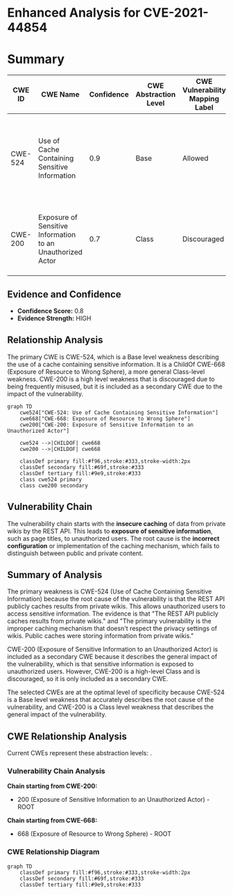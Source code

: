 # Enhanced Analysis for CVE-2021-44854

# Summary
| CWE ID | CWE Name | Confidence | CWE Abstraction Level | CWE Vulnerability Mapping Label | CWE-Vulnerability Mapping Notes |
|---|---|---|---|---|---|
| CWE-524 | Use of Cache Containing Sensitive Information | 0.9 | Base | Allowed | Primary CWE: The REST API publicly caches results from private wikis, exposing sensitive information. |
| CWE-200 | Exposure of Sensitive Information to an Unauthorized Actor | 0.7 | Class | Discouraged | Secondary CWE: General information exposure due to insecure caching. |

## Evidence and Confidence

*   **Confidence Score:** 0.8
*   **Evidence Strength:** HIGH

## Relationship Analysis
The primary CWE is CWE-524, which is a Base level weakness describing the use of a cache containing sensitive information. It is a ChildOf CWE-668 (Exposure of Resource to Wrong Sphere), a more general Class-level weakness. CWE-200 is a high level weakness that is discouraged due to being frequently misused, but it is included as a secondary CWE due to the impact of the vulnerability.

```mermaid
graph TD
    cwe524["CWE-524: Use of Cache Containing Sensitive Information"]
    cwe668["CWE-668: Exposure of Resource to Wrong Sphere"]
    cwe200["CWE-200: Exposure of Sensitive Information to an Unauthorized Actor"]
    
    cwe524 -->|CHILDOF| cwe668
    cwe200 -->|CHILDOF| cwe668
    
    classDef primary fill:#f96,stroke:#333,stroke-width:2px
    classDef secondary fill:#69f,stroke:#333
    classDef tertiary fill:#9e9,stroke:#333
    class cwe524 primary
    class cwe200 secondary
```

## Vulnerability Chain
The vulnerability chain starts with the **insecure caching** of data from private wikis by the REST API. This leads to **exposure of sensitive information**, such as page titles, to unauthorized users. The root cause is the **incorrect configuration** or implementation of the caching mechanism, which fails to distinguish between public and private content.

## Summary of Analysis
The primary weakness is CWE-524 (Use of Cache Containing Sensitive Information) because the root cause of the vulnerability is that the REST API publicly caches results from private wikis. This allows unauthorized users to access sensitive information. The evidence is that "The REST API publicly caches results from private wikis." and "The primary vulnerability is the improper caching mechanism that doesn't respect the privacy settings of wikis. Public caches were storing information from private wikis."

CWE-200 (Exposure of Sensitive Information to an Unauthorized Actor) is included as a secondary CWE because it describes the general impact of the vulnerability, which is that sensitive information is exposed to unauthorized users. However, CWE-200 is a high-level Class and is discouraged, so it is only included as a secondary CWE.

The selected CWEs are at the optimal level of specificity because CWE-524 is a Base level weakness that accurately describes the root cause of the vulnerability, and CWE-200 is a Class level weakness that describes the general impact of the vulnerability.


## CWE Relationship Analysis

Current CWEs represent these abstraction levels: .


### Vulnerability Chain Analysis

**Chain starting from CWE-200:**
- 200 (Exposure of Sensitive Information to an Unauthorized Actor) - ROOT


**Chain starting from CWE-668:**
- 668 (Exposure of Resource to Wrong Sphere) - ROOT



### CWE Relationship Diagram

```mermaid
graph TD
    classDef primary fill:#f96,stroke:#333,stroke-width:2px
    classDef secondary fill:#69f,stroke:#333
    classDef tertiary fill:#9e9,stroke:#333
```